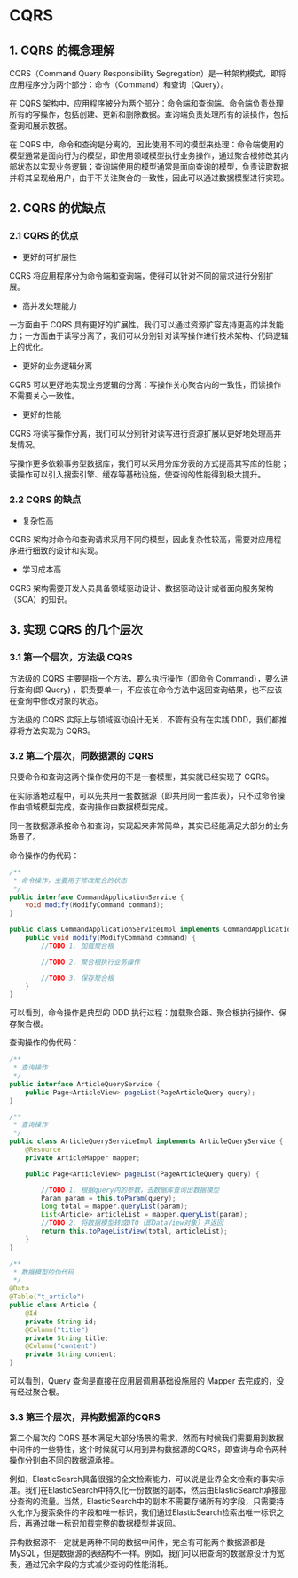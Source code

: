 # CQRS

## 1. CQRS 的概念理解

CQRS（Command Query Responsibility Segregation）是一种架构模式，即将应用程序分为两个部分：命令（Command）和查询（Query）。

在 CQRS 架构中，应用程序被分为两个部分：命令端和查询端。命令端负责处理所有的写操作，包括创建、更新和删除数据。查询端负责处理所有的读操作，包括查询和展示数据。

在 CQRS
中，命令和查询是分离的，因此使用不同的模型来处理：命令端使用的模型通常是面向行为的模型，即使用领域模型执行业务操作，通过聚合根修改其内部状态以实现业务逻辑；查询端使用的模型通常是面向查询的模型，负责读取数据并将其呈现给用户，由于不关注聚合的一致性，因此可以通过数据模型进行实现。

## 2. CQRS 的优缺点

### 2.1 CQRS 的优点

- 更好的可扩展性

CQRS 将应用程序分为命令端和查询端，使得可以针对不同的需求进行分别扩展。

- 高并发处理能力

一方面由于 CQRS 具有更好的扩展性，我们可以通过资源扩容支持更高的并发能力；一方面由于读写分离了，我们可以分别针对读写操作进行技术架构、代码逻辑上的优化。

- 更好的业务逻辑分离

CQRS 可以更好地实现业务逻辑的分离：写操作关心聚合内的一致性，而读操作不需要关心一致性。

- 更好的性能

CQRS 将读写操作分离，我们可以分别针对读写进行资源扩展以更好地处理高并发情况。

写操作更多依赖事务型数据库，我们可以采用分库分表的方式提高其写库的性能；读操作可以引入搜索引擎、缓存等基础设施，使查询的性能得到极大提升。

### 2.2 CQRS 的缺点

- 复杂性高

CQRS 架构对命令和查询请求采用不同的模型，因此复杂性较高，需要对应用程序进行细致的设计和实现。

- 学习成本高

CQRS 架构需要开发人员具备领域驱动设计、数据驱动设计或者面向服务架构（SOA）的知识。

## 3. 实现 CQRS 的几个层次

### 3.1 第一个层次，方法级 CQRS

方法级的 CQRS 主要是指一个方法，要么执行操作（即命令 Command），要么进行查询(即 Query)
，职责要单一，不应该在命令方法中返回查询结果，也不应该在查询中修改对象的状态。

方法级的 CQRS 实际上与领域驱动设计无关，不管有没有在实践 DDD，我们都推荐将方法实现为 CQRS。

### 3.2 第二个层次，同数据源的 CQRS

只要命令和查询这两个操作使用的不是一套模型，其实就已经实现了 CQRS。

在实际落地过程中，可以先共用一套数据源（即共用同一套库表），只不过命令操作由领域模型完成，查询操作由数据模型完成。

同一套数据源承接命令和查询，实现起来非常简单，其实已经能满足大部分的业务场景了。

命令操作的伪代码：

```java
/**
 * 命令操作，主要用于修改聚合的状态
 */
public interface CommandApplicationService {
    void modify(ModifyCommand command);
}
```

```java
public class CommandApplicationServiceImpl implements CommandApplicationService {
    public void modify(ModifyCommand command) {
        //TODO 1. 加载聚合根

        //TODO 2. 聚合根执行业务操作

        //TODO 3. 保存聚合根
    }
}

```

可以看到，命令操作是典型的 DDD 执行过程：加载聚合跟、聚合根执行操作、保存聚合根。

查询操作的伪代码：

```java
/**
 * 查询操作
 */
public interface ArticleQueryService {
    public Page<ArticleView> pageList(PageArticleQuery query);
}

```

```java
/**
 * 查询操作
 */
public class ArticleQueryServiceImpl implements ArticleQueryService {
    @Resource
    private ArticleMapper mapper;

    public Page<ArticleView> pageList(PageArticleQuery query) {

        //TODO 1. 根据query内的参数，去数据库查询出数据模型
        Param param = this.toParam(query);
        Long total = mapper.queryList(param);
        List<Article> articleList = mapper.queryList(param);
        //TODO 2. 将数据模型转成DTO（即DataView对象）并返回
        return this.toPageListView(total, articleList);
    }
}
```

```java
/**
 * 数据模型的伪代码
 */
@Data
@Table("t_article")
public class Article {
    @Id
    private String id;
    @Column("title")
    private String title;
    @Column("content")
    private String content;
}
```

可以看到，Query 查询是直接在应用层调用基础设施层的 Mapper 去完成的，没有经过聚合根。

### 3.3 第三个层次，异构数据源的CQRS

第二个层次的 CQRS 基本满足大部分场景的需求，然而有时候我们需要用到数据中间件的一些特性，这个时候就可以用到异构数据源的CQRS，即查询与命令两种操作分别由不同的数据源承接。

例如，ElasticSearch具备很强的全文检索能力，可以说是业界全文检索的事实标准。我们在ElasticSearch中持久化一份数据的副本，然后由ElasticSearch承接部分查询的流量。当然，ElasticSearch中的副本不需要存储所有的字段，只需要持久化作为搜索条件的字段和唯一标识，我们通过ElasticSearch检索出唯一标识之后，再通过唯一标识加载完整的数据模型并返回。

异构数据源不一定就是两种不同的数据中间件，完全有可能两个数据源都是MySQL，但是数据源的表结构不一样。例如，我们可以把查询的数据源设计为宽表，通过冗余字段的方式减少查询的性能消耗。